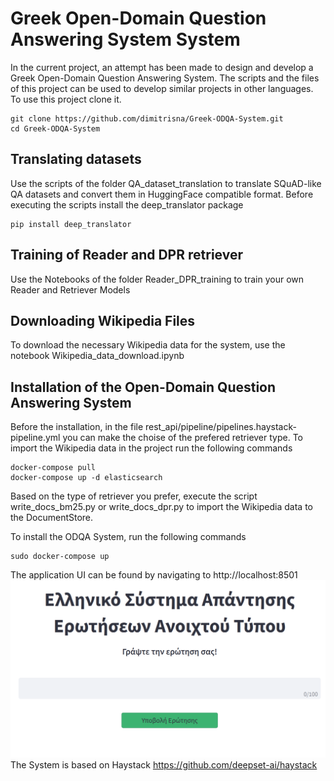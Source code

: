 
# Greek Open-Domain Question Answering System System

In the current project, an attempt has been made to design and develop a Greek Open-Domain Question Answering System. The scripts and the files of this project can be used to develop similar projects in other languages. To use this project clone it.
```
git clone https://github.com/dimitrisna/Greek-ODQA-System.git
cd Greek-ODQA-System
```

## Translating datasets

Use the scripts of the folder QA_dataset_translation to translate SQuAD-like QA datasets and convert them in HuggingFace compatible format. Before executing the scripts install the deep_translator package
```
pip install deep_translator
```

## Training of Reader and DPR retriever

Use the Notebooks of the folder Reader_DPR_training to train your own Reader and Retriever Models

## Downloading Wikipedia Files

To download the necessary Wikipedia data for the system, use the notebook Wikipedia_data_download.ipynb

## Installation of the Open-Domain Question Answering System

Before the installation, in the file  rest_api/pipeline/pipelines.haystack-pipeline.yml you can make the choise of the prefered retriever type.
To import the Wikipedia data in the project run the following commands
```
docker-compose pull
docker-compose up -d elasticsearch
```
Based on the type of retriever you prefer, execute the script write_docs_bm25.py or write_docs_dpr.py to import the Wikipedia data to the DocumentStore.

To install the ODQA System, run the following commands
```
sudo docker-compose up
```

The application UI can be found by navigating to http://localhost:8501
![Screenshot](app-screen.png)
The System is based on Haystack https://github.com/deepset-ai/haystack
